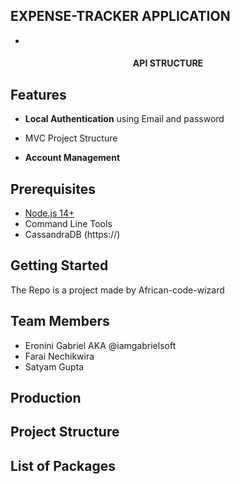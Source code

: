 

## EXPENSE-TRACKER APPLICATION 
- 


<h4 align="center">API STRUCTURE</h4>


Features
--------
- **Local Authentication** using Email and password 
- MVC Project Structure

- **Account Management**


Prerequisites
-------------
- [Node.js 14+](http://nodejs.org)
- Command Line Tools
- CassandraDB (https://)



Getting Started
---------------

The Repo is a project made by African-code-wizard 

Team Members
-------------
<ul>
    <li>Eronini Gabriel AKA @iamgabrielsoft</li>
    <li>Farai Nechikwira</li>
    <li>Satyam Gupta</li>
</ul>




Production 
-----------



Project Structure
-----------------



List of Packages
----------------